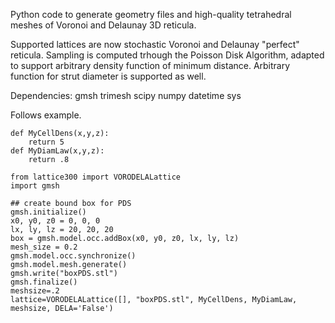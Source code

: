 Python code to generate geometry files and high-quality tetrahedral meshes of Voronoi and Delaunay 3D reticula.

Supported lattices are now stochastic Voronoi and Delaunay "perfect" reticula. 
Sampling is computed trhough the Poisson Disk Algorithm, adapted to support arbitrary density function of minimum distance. Arbitrary function for strut diameter is supported as well. 

Dependencies:
gmsh
trimesh
scipy
numpy
datetime
sys

Follows example.


```
def MyCellDens(x,y,z):
    return 5
def MyDiamLaw(x,y,z):
    return .8

from lattice300 import VORODELALattice
import gmsh

## create bound box for PDS
gmsh.initialize()
x0, y0, z0 = 0, 0, 0
lx, ly, lz = 20, 20, 20
box = gmsh.model.occ.addBox(x0, y0, z0, lx, ly, lz)
mesh_size = 0.2
gmsh.model.occ.synchronize()
gmsh.model.mesh.generate()
gmsh.write("boxPDS.stl")
gmsh.finalize()
meshsize=.2
lattice=VORODELALattice([], "boxPDS.stl", MyCellDens, MyDiamLaw, meshsize, DELA='False')
```
